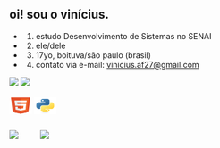 ## oi! sou o vinícius.


- 1. estudo Desenvolvimento de Sistemas no SENAI
- 2. ele/dele
- 3. 17yo, boituva/são paulo (brasil)
- 4. contato via e-mail: vinicius.af27@gmail.com
 
<div>
	<a href-"https://github.com/vinialves3">
	<img heigh-"180cm" src="https://github-readme-stats.vercel.app/api?username=vinialves3&show_icons=true&theme=radical&include_all_commits=true&count_public=true"/>
	<img heigh-"180cm" src="https://github-readme-stats.vercel.app/api/top-langs/?username=vinialves3&layout=compact&langs_count=168&theme=dracula"/>
</div>


  <div style="display: inline_block"><br>
  <img align="center" alt="vinialves3-HTML" height="30" width="40" src="https://raw.githubusercontent.com/devicons/devicon/master/icons/html5/html5-original.svg">
    <img align="center" alt="vinialves3-Python" height="30" width="40" src="https://raw.githubusercontent.com/devicons/devicon/master/icons/python/python-original.svg">
 
</div>
 
  ##
 
<div>
 
  <a href="https://instagram.com/vinic.alvs" target="_blank"><img src="https://img.shields.io/badge/-Instagram-%23E4405F?style=for-the-badge&logo=instagram&logoColor=white" target="_blank"></a>
      <a href = "mailto:vinicius.af27@gmail.com"><img src="https://img.shields.io/badge/-Gmail-%23333?style=for-the-badge&logo=gmail&logoColor=white" target="_blank"></a>

 
</div>
